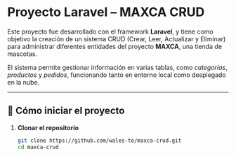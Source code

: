 # Proyecto Laravel – MAXCA CRUD

Este proyecto fue desarrollado con el framework **Laravel**, y tiene como objetivo la creación de un sistema CRUD (Crear, Leer, Actualizar y Eliminar) para administrar diferentes entidades del proyecto **MAXCA**, una tienda de mascotas.

El sistema permite gestionar información en varias tablas, como *categorías*, *productos* y *pedidos*, funcionando tanto en entorno local como desplegado en la nube.

---

## 🚀 Cómo iniciar el proyecto

1. **Clonar el repositorio**
   ```bash
   git clone https://github.com/wales-te/maxca-crud.git
   cd maxca-crud
